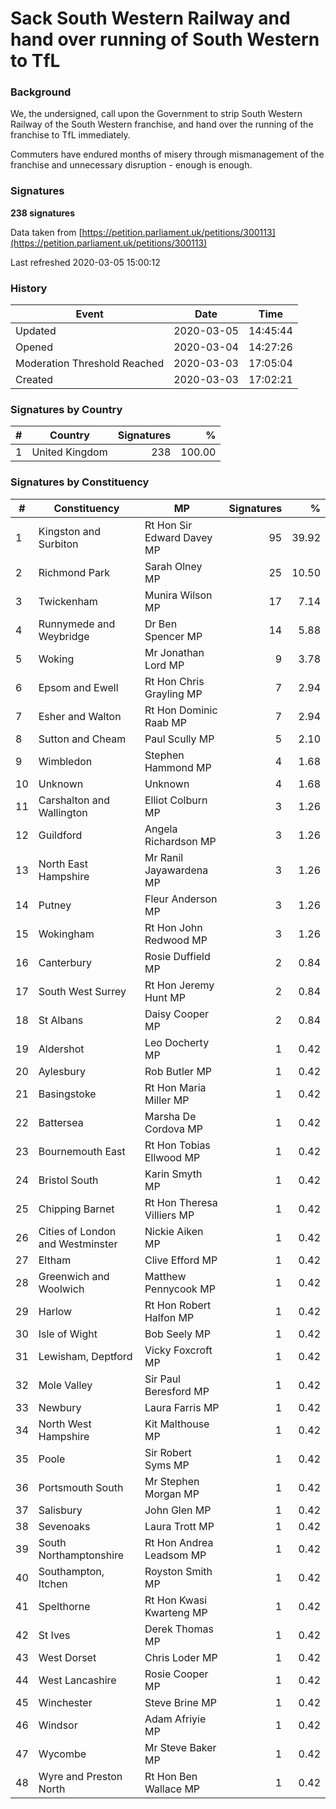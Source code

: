 # Sack South Western Railway and hand over running of South Western to TfL

### Background

We, the undersigned, call upon the Government to strip South Western Railway of the South Western franchise, and hand over the running of the franchise to TfL immediately.

Commuters have endured months of misery through mismanagement of the franchise and unnecessary disruption - enough is enough.

### Signatures

**238 signatures**

Data taken from [https://petition.parliament.uk/petitions/300113](https://petition.parliament.uk/petitions/300113)

Last refreshed 2020-03-05 15:00:12

### History

| Event | Date | Time |
| - | - | - |
| Updated | 2020-03-05 | 14:45:44 |
| Opened | 2020-03-04 | 14:27:26 |
| Moderation Threshold Reached | 2020-03-03 | 17:05:04 |
| Created | 2020-03-03 | 17:02:21 |

### Signatures by Country

| # | Country | Signatures | % |
| - | - | -: | -: |
| 1 | United Kingdom | 238 | 100.00 |

### Signatures by Constituency

| # | Constituency | MP | Signatures | % |
| - | - | - | -: | -: |
| 1 | Kingston and Surbiton | Rt Hon Sir Edward Davey MP | 95 | 39.92 |
| 2 | Richmond Park | Sarah Olney MP | 25 | 10.50 |
| 3 | Twickenham | Munira Wilson MP | 17 | 7.14 |
| 4 | Runnymede and Weybridge | Dr Ben Spencer MP | 14 | 5.88 |
| 5 | Woking | Mr Jonathan Lord MP | 9 | 3.78 |
| 6 | Epsom and Ewell | Rt Hon Chris Grayling MP | 7 | 2.94 |
| 7 | Esher and Walton | Rt Hon Dominic Raab MP | 7 | 2.94 |
| 8 | Sutton and Cheam | Paul Scully MP | 5 | 2.10 |
| 9 | Wimbledon | Stephen Hammond MP | 4 | 1.68 |
| 10 | Unknown | Unknown | 4 | 1.68 |
| 11 | Carshalton and Wallington | Elliot Colburn MP | 3 | 1.26 |
| 12 | Guildford | Angela Richardson MP | 3 | 1.26 |
| 13 | North East Hampshire | Mr Ranil Jayawardena MP | 3 | 1.26 |
| 14 | Putney | Fleur Anderson MP | 3 | 1.26 |
| 15 | Wokingham | Rt Hon John Redwood MP | 3 | 1.26 |
| 16 | Canterbury | Rosie Duffield MP | 2 | 0.84 |
| 17 | South West Surrey | Rt Hon Jeremy Hunt MP | 2 | 0.84 |
| 18 | St Albans | Daisy Cooper MP | 2 | 0.84 |
| 19 | Aldershot | Leo Docherty MP | 1 | 0.42 |
| 20 | Aylesbury | Rob  Butler MP | 1 | 0.42 |
| 21 | Basingstoke | Rt Hon Maria Miller MP | 1 | 0.42 |
| 22 | Battersea | Marsha De Cordova MP | 1 | 0.42 |
| 23 | Bournemouth East | Rt Hon Tobias Ellwood MP | 1 | 0.42 |
| 24 | Bristol South | Karin Smyth MP | 1 | 0.42 |
| 25 | Chipping Barnet | Rt Hon Theresa Villiers MP | 1 | 0.42 |
| 26 | Cities of London and Westminster | Nickie Aiken MP | 1 | 0.42 |
| 27 | Eltham | Clive Efford MP | 1 | 0.42 |
| 28 | Greenwich and Woolwich | Matthew Pennycook MP | 1 | 0.42 |
| 29 | Harlow | Rt Hon Robert Halfon MP | 1 | 0.42 |
| 30 | Isle of Wight | Bob Seely MP | 1 | 0.42 |
| 31 | Lewisham, Deptford | Vicky Foxcroft MP | 1 | 0.42 |
| 32 | Mole Valley | Sir Paul Beresford MP | 1 | 0.42 |
| 33 | Newbury | Laura Farris MP | 1 | 0.42 |
| 34 | North West Hampshire | Kit Malthouse MP | 1 | 0.42 |
| 35 | Poole | Sir Robert Syms MP | 1 | 0.42 |
| 36 | Portsmouth South | Mr Stephen Morgan MP | 1 | 0.42 |
| 37 | Salisbury | John Glen MP | 1 | 0.42 |
| 38 | Sevenoaks | Laura Trott MP | 1 | 0.42 |
| 39 | South Northamptonshire | Rt Hon Andrea Leadsom MP | 1 | 0.42 |
| 40 | Southampton, Itchen | Royston Smith MP | 1 | 0.42 |
| 41 | Spelthorne | Rt Hon Kwasi Kwarteng MP | 1 | 0.42 |
| 42 | St Ives | Derek Thomas MP | 1 | 0.42 |
| 43 | West Dorset | Chris Loder MP | 1 | 0.42 |
| 44 | West Lancashire | Rosie Cooper MP | 1 | 0.42 |
| 45 | Winchester | Steve Brine MP | 1 | 0.42 |
| 46 | Windsor | Adam Afriyie MP | 1 | 0.42 |
| 47 | Wycombe | Mr Steve Baker MP | 1 | 0.42 |
| 48 | Wyre and Preston North | Rt Hon Ben Wallace MP | 1 | 0.42 |
